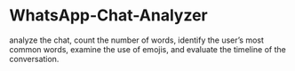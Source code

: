 # WhatsApp-Chat-Analyzer
analyze the chat, count the number of words, identify the user’s most common words, examine the
use of emojis, and evaluate the timeline of the conversation.
